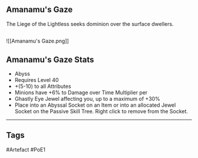 ## Amanamu's Gaze
The Liege of the Lightless seeks dominion over the surface dwellers.
##
![[Amanamu's Gaze.png]]
## Amanamu's Gaze Stats
- Abyss
- Requires Level 40
- +(5-10) to all Attributes
- Minions have +6% to Damage over Time Multiplier per
- Ghastly Eye Jewel affecting you, up to a maximum of +30%
- Place into an Abyssal Socket on an Item or into an allocated Jewel Socket on the Passive Skill Tree. Right click to remove from the Socket.


---
## Tags
#Artefact
#PoE1